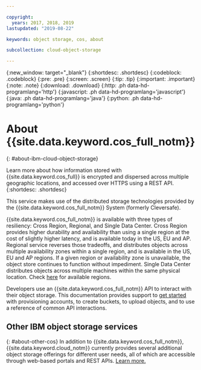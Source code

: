 ```yaml
---

copyright:
  years: 2017, 2018, 2019
lastupdated: "2019-08-22"

keywords: object storage, cos, about

subcollection: cloud-object-storage

---
```

{:new_window: target="_blank"}
{:shortdesc: .shortdesc}
{:codeblock: .codeblock}
{:pre: .pre}
{:screen: .screen}
{:tip: .tip}
{:important: .important}
{:note: .note}
{:download: .download} 
{:http: .ph data-hd-programlang='http'} 
{:javascript: .ph data-hd-programlang='javascript'} 
{:java: .ph data-hd-programlang='java'} 
{:python: .ph data-hd-programlang='python'}


# About {{site.data.keyword.cos_full_notm}}
{: #about-ibm-cloud-object-storage}

Learn more about how information stored with {{site.data.keyword.cos_full}} is encrypted and dispersed across multiple geographic locations, and accessed over HTTPS using a REST API. 
{:shortdesc: .shortdesc}

This service makes use of the distributed storage technologies provided by the {{site.data.keyword.cos_full_notm}} System (formerly Cleversafe).

{{site.data.keyword.cos_full_notm}} is available with three types of resiliency: Cross Region, Regional, and Single Data Center. Cross Region provides higher durability and availability than using a single region at the cost of slightly higher latency, and is available today in the US, EU and AP. Regional service reverses those tradeoffs, and distributes objects across multiple availability zones within a single region, and is available in the US, EU and AP regions. If a given region or availability zone is unavailable, the object store continues to function without impediment. Single Data Center distributes objects across multiple machines within the same physical location. Check [here](/docs/services/cloud-object-storage/basics?topic=cloud-object-storage-endpoints#select-regions-and-endpoints) for available regions.

Developers use an {{site.data.keyword.cos_full_notm}} API to interact with their object storage. This documentation provides support to [get started](/docs/services/cloud-object-storage?topic=cloud-object-storage-getting-started) with provisioning accounts, to create buckets, to upload objects, and to use a reference of common API interactions.

## Other IBM object storage services
{: #about-other-cos}
In addition to {{site.data.keyword.cos_full_notm}}, {{site.data.keyword.cloud_notm}} currently provides several additional object storage offerings for different user needs, all of which are accessible through web-based portals and REST APIs. [Learn more.](https://cloud.ibm.com/docs/services/ibm-cos?topic=ibm-cos-object-storage-in-the-ibm-cloud)
